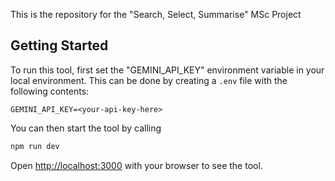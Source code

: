 This is the repository for the "Search, Select, Summarise" MSc Project

## Getting Started

To run this tool, first set the "GEMINI_API_KEY" environment variable in your local environment. This can be done by creating a `.env` file with the following contents:

```
GEMINI_API_KEY=<your-api-key-here>
```

You can then start the tool by calling


```bash
npm run dev
```

Open [http://localhost:3000](http://localhost:3000) with your browser to see the tool.